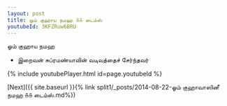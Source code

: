 ```yaml
---
layout: post
title: ஓம் குஹாய நமஹ ௧௧ டைம்ஸ்
youtubeId: 3KFZRuw6BRU
---
```

 
 
 ஓம் குஹாய நமஹ  
 
 -  இறைவன் சுப்ரமண்யாவின் வடிவத்தைச் சேர்ந்தவர் 
 
  
 
  
 
 
 
 
 
 


{% include youtubePlayer.html id=page.youtubeId %}
 
[Next]({{ site.baseurl }}{% link  split1/_posts/2014-08-22-ஓம் குஹாவாஸினீ நமஹ ௧௧ டைம்ஸ்.md%})
 

